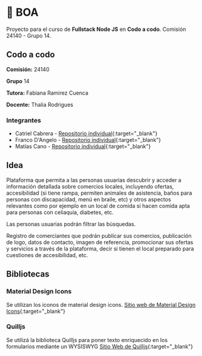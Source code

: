 
# 🐍 BOA

Proyecto para el curso de **Fullstack Node JS** en **Codo a codo**. Comisión 24140 - Grupo 14.

## Codo a codo

**Comisión:** 24140

**Grupo** 14

**Tutora:** Fabiana Ramirez Cuenca

**Docente:** Thalia Rodrigues

### Integrantes

- Catriel Cabrera - [Repositorio individual](https://github.com/catriel458/BOA.git){:target="_blank"}
- Franco D'Angelo - [Repositorio individual](https://github.com/Est133/BOA){:target="_blank"}
- Matías Cano - [Repositorio individual](https://github.com/matiascano/boa){:target="_blank"}


## Idea
Plataforma que permita a las personas usuarias descubrir y acceder a información detallada sobre comercios locales, incluyendo ofertas, accesibilidad (si tiene rampa, permiten animales de asistencia, baños para personas con discapacidad, menú en braile, etc) y otros aspectos relevantes como por ejemplo en un local de comida si hacen comida apta para personas con celiaquía, diabetes, etc. 

Las personas usuarias podrán filtrar las búsquedas.

Registro de comerciantes que podrán publicar sus comercios, publicación de logo, datos de contacto, imagen de referencia, promocionar sus ofertas y servicios a través de la plataforma, decir si tienen el local preparado para cuestiones de accesibilidad, etc.

## Bibliotecas

### Material Design Icons
Se utilizan los iconos de material design icons.
[Sitio web de Material Design Icons](https://pictogrammers.com){:target="_blank"}

### Quilljs
Se utilizá la biblioteca Quilljs para poner texto enriquecido en los formularios mediante un WYSISWYG
[Sitio Web de Quilljs](https://quilljs.com){:target="_blank"}



